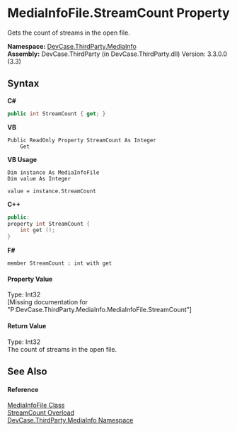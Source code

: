 # MediaInfoFile.StreamCount Property 
 

Gets the count of streams in the open file.

**Namespace:**&nbsp;<a href="N_DevCase_ThirdParty_MediaInfo">DevCase.ThirdParty.MediaInfo</a><br />**Assembly:**&nbsp;DevCase.ThirdParty (in DevCase.ThirdParty.dll) Version: 3.3.0.0 (3.3)

## Syntax

**C#**<br />
``` C#
public int StreamCount { get; }
```

**VB**<br />
``` VB
Public ReadOnly Property StreamCount As Integer
	Get
```

**VB Usage**<br />
``` VB Usage
Dim instance As MediaInfoFile
Dim value As Integer

value = instance.StreamCount

```

**C++**<br />
``` C++
public:
property int StreamCount {
	int get ();
}
```

**F#**<br />
``` F#
member StreamCount : int with get

```


#### Property Value
Type: Int32<br />\[Missing <value> documentation for "P:DevCase.ThirdParty.MediaInfo.MediaInfoFile.StreamCount"\]

#### Return Value
Type: Int32<br />The count of streams in the open file.

## See Also


#### Reference
<a href="T_DevCase_ThirdParty_MediaInfo_MediaInfoFile">MediaInfoFile Class</a><br /><a href="Overload_DevCase_ThirdParty_MediaInfo_MediaInfoFile_StreamCount">StreamCount Overload</a><br /><a href="N_DevCase_ThirdParty_MediaInfo">DevCase.ThirdParty.MediaInfo Namespace</a><br />